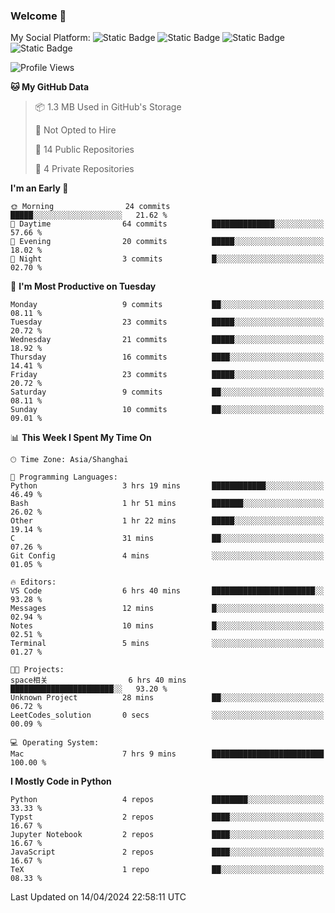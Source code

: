### Welcome 👋

<!--
**CheneyNine/CheneyNine** is a ✨ _special_ ✨ repository because its `README.md` (this file) appears on your GitHub profile.

Here are some ideas to get you started:

- 🔭 I’m currently working on ...
- 🌱 I’m currently learning ...
- 👯 I’m looking to collaborate on ...
- 🤔 I’m looking for help with ...
- 💬 Ask me about ...
- 📫 How to reach me: ...
- 😄 Pronouns: ...
- ⚡ Fun fact: ...
-->

My Social Platform:
![Static Badge](https://img.shields.io/badge/_-CheneyNine-black?style=flat&logo=Github&logoColor=white&cacheSeconds=https%3A%2F%2Fgithub.com%2FCheneyNine)
![Static Badge](https://img.shields.io/badge/_-cheneynine.top-purple?style=flat&logo=googlehome&logoColor=white&link=https%3A%2F%2Fwww.cheneynine.top)
![Static Badge](https://img.shields.io/badge/_-CQU__Cheney-green?style=flat&logo=wechat&logoColor=white&link=https%3A%2F%2Fwww.linkedin.com%2Fin%2Fyinan-chen-9b09202b9%2F)
![Static Badge](https://img.shields.io/badge/_-Cheney-blue?style=flat&logo=linkedin&logoColor=white&link=https%3A%2F%2Fwww.linkedin.com%2Fin%2Fyinan-chen-9b09202b9%2F)


<!--START_SECTION:waka-->
![Profile Views](http://img.shields.io/badge/Profile%20Views-0-blue)

**🐱 My GitHub Data** 

> 📦 1.3 MB Used in GitHub's Storage 
 > 
> 🚫 Not Opted to Hire
 > 
> 📜 14 Public Repositories 
 > 
> 🔑 4 Private Repositories 
 > 
**I'm an Early 🐤** 

```text
🌞 Morning                24 commits          █████░░░░░░░░░░░░░░░░░░░░   21.62 % 
🌆 Daytime                64 commits          ██████████████░░░░░░░░░░░   57.66 % 
🌃 Evening                20 commits          █████░░░░░░░░░░░░░░░░░░░░   18.02 % 
🌙 Night                  3 commits           █░░░░░░░░░░░░░░░░░░░░░░░░   02.70 % 
```
📅 **I'm Most Productive on Tuesday** 

```text
Monday                   9 commits           ██░░░░░░░░░░░░░░░░░░░░░░░   08.11 % 
Tuesday                  23 commits          █████░░░░░░░░░░░░░░░░░░░░   20.72 % 
Wednesday                21 commits          █████░░░░░░░░░░░░░░░░░░░░   18.92 % 
Thursday                 16 commits          ████░░░░░░░░░░░░░░░░░░░░░   14.41 % 
Friday                   23 commits          █████░░░░░░░░░░░░░░░░░░░░   20.72 % 
Saturday                 9 commits           ██░░░░░░░░░░░░░░░░░░░░░░░   08.11 % 
Sunday                   10 commits          ██░░░░░░░░░░░░░░░░░░░░░░░   09.01 % 
```


📊 **This Week I Spent My Time On** 

```text
🕑︎ Time Zone: Asia/Shanghai

💬 Programming Languages: 
Python                   3 hrs 19 mins       ████████████░░░░░░░░░░░░░   46.49 % 
Bash                     1 hr 51 mins        ███████░░░░░░░░░░░░░░░░░░   26.02 % 
Other                    1 hr 22 mins        █████░░░░░░░░░░░░░░░░░░░░   19.14 % 
C                        31 mins             ██░░░░░░░░░░░░░░░░░░░░░░░   07.26 % 
Git Config               4 mins              ░░░░░░░░░░░░░░░░░░░░░░░░░   01.05 % 

🔥 Editors: 
VS Code                  6 hrs 40 mins       ███████████████████████░░   93.28 % 
Messages                 12 mins             █░░░░░░░░░░░░░░░░░░░░░░░░   02.94 % 
Notes                    10 mins             █░░░░░░░░░░░░░░░░░░░░░░░░   02.51 % 
Terminal                 5 mins              ░░░░░░░░░░░░░░░░░░░░░░░░░   01.27 % 

🐱‍💻 Projects: 
space相关                  6 hrs 40 mins       ███████████████████████░░   93.20 % 
Unknown Project          28 mins             ██░░░░░░░░░░░░░░░░░░░░░░░   06.72 % 
LeetCodes_solution       0 secs              ░░░░░░░░░░░░░░░░░░░░░░░░░   00.09 % 

💻 Operating System: 
Mac                      7 hrs 9 mins        █████████████████████████   100.00 % 
```

**I Mostly Code in Python** 

```text
Python                   4 repos             ████████░░░░░░░░░░░░░░░░░   33.33 % 
Typst                    2 repos             ████░░░░░░░░░░░░░░░░░░░░░   16.67 % 
Jupyter Notebook         2 repos             ████░░░░░░░░░░░░░░░░░░░░░   16.67 % 
JavaScript               2 repos             ████░░░░░░░░░░░░░░░░░░░░░   16.67 % 
TeX                      1 repo              ██░░░░░░░░░░░░░░░░░░░░░░░   08.33 % 
```




 Last Updated on 14/04/2024 22:58:11 UTC
<!--END_SECTION:waka-->


